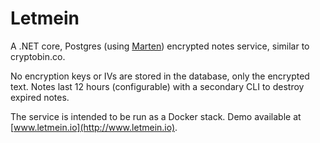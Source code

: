 # Letmein

A .NET core, Postgres (using [Marten](https://github.com/JasperFx/marten)) encrypted notes service, similar to cryptobin.co.

No encryption keys or IVs are stored in the database, only the encrypted text. Notes last 12 hours (configurable) with a secondary CLI to destroy expired notes.

The service is intended to be run as a Docker stack. Demo available at [www.letmein.io](http://www.letmein.io).